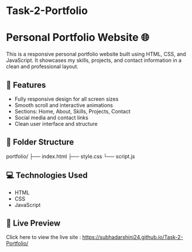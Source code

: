 # Task-2-Portfolio
# Personal Portfolio Website 🌐

This is a responsive personal portfolio website built using HTML, CSS, and JavaScript. It showcases my skills, projects, and contact information in a clean and professional layout.

## 🚀 Features

- Fully responsive design for all screen sizes
- Smooth scroll and interactive animations
- Sections: Home, About, Skills, Projects, Contact
- Social media and contact links
- Clean user interface and structure

## 📁 Folder Structure

portfolio/
├── index.html
├── style.css
└── script.js


## 💻 Technologies Used

- HTML
- CSS
- JavaScript

## 🔗 Live Preview

Click here to view the live site : https://subhadarshini24.github.io/Task-2-Portfolio/

